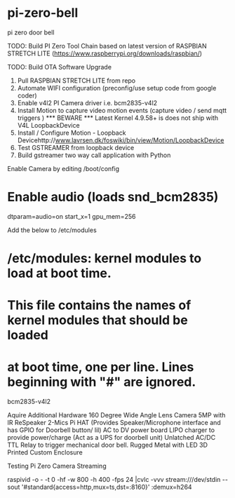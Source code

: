 # pi-zero-bell
pi zero door bell


TODO: Build PI Zero Tool Chain based on latest version of RASPBIAN STRETCH LITE (https://www.raspberrypi.org/downloads/raspbian/)

TODO: Build OTA Software Upgrade

1) Pull RASPBIAN STRETCH LITE from repo
2) Automate WIFI configuration (preconfig/use setup code from google coder)
3) Enable v4l2 PI Camera driver i.e. bcm2835-v4l2
4) Install Motion to capture video motion events (capture video / send mqtt triggers )
*** BEWARE *** Latest Kernel 4.9.58+ is does not ship with V4L LoopbackDevice
5) Install / Configure Motion - Loopback Devicehttp://www.lavrsen.dk/foswiki/bin/view/Motion/LoopbackDevice
6) Test GSTREAMER from loopback device
7) Build gstreamer two way call application with Python
  

Enable Camera by editing /boot/config
# Enable audio (loads snd_bcm2835)
dtparam=audio=on
start_x=1
gpu_mem=256

Add the below to /etc/modules

# /etc/modules: kernel modules to load at boot time.
#
# This file contains the names of kernel modules that should be loaded
# at boot time, one per line. Lines beginning with "#" are ignored.

bcm2835-v4l2

Aquire Additional Hardware
160 Degree Wide Angle Lens Camera 5MP with IR 
ReSpeaker 2-Mics Pi HAT (Provides Speaker/Microphone interface and has GPIO for Doorbell button/ lil)
AC to DV power board
LIPO charger to provide power/charge (Act as a UPS for doorbell unit)
Unlatched AC/DC TTL Relay to trigger mechanical door bell.
Rugged Metal with LED
3D Printed Custom Enclosure

Testing Pi Zero Camera Streaming

raspivid -o - -t 0 -hf -w 800 -h 400 -fps 24 |cvlc -vvv stream:///dev/stdin --sout '#standard{access=http,mux=ts,dst=:8160}' :demux=h264

